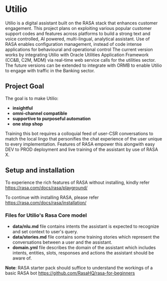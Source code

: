 # Utilio
Utilio is a digital assistant built on the RASA stack that enhances customer engagement. This project plans on exploiting various popular customer support codes and features across platforms to build a strong text and voice controlled, AI powered, multi-lingual, analytical assistant. 
Use of RASA enables configuration management, instead of code intense applications  for behavioural and operational control
The current version works by integrating Utilio with Oracle Utilities Application Framework (CC&B, C2M, MDM) via real-time web service calls for the utilities sector. The future versions can be extended to integrate with ORMB to enable Utilio to engage with traffic in the Banking sector.

## Project Goal
The goal is to make Utilio:
- **insightful**
- **omni-channel compatible**
- **supportive to purposeful automation**
- **one stop shop**

Training this bot requires a colloquial feed of user-CSR conversations to match the local lingo that personifies the chat experience of the user unique to every implementation. Features of RASA empower this  alongwith easy DEV to PROD deployment and live training of the assistant by use of RASA X.

## Setup and installation
To experience the rich features of RASA without installing, kindly refer
https://rasa.com/docs/rasa/playground/

To continue with installing RASA, please refer 
https://rasa.com/docs/rasa/installation/

### Files for Utilio's Rasa Core model
- **data/nlu.md** file contains intents the assistant is expected to recognize and set context to user's query. 
- **data/stories.md** file contains some training stories which represent the conversations between a user and the assistant. 
- **domain.yml** file describes the domain of the assistant which includes intents, entities, slots, responses and actions the assistant should be aware of.  

**Note**: RASA starter pack should suffice to understand the workings of a basic RASA bot
https://github.com/RasaHQ/rasa-for-beginners
